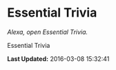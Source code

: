 # Essential Trivia
*Alexa, open Essential Trivia.*

Essential Trivia

**Last Updated:** 2016-03-08 15:32:41